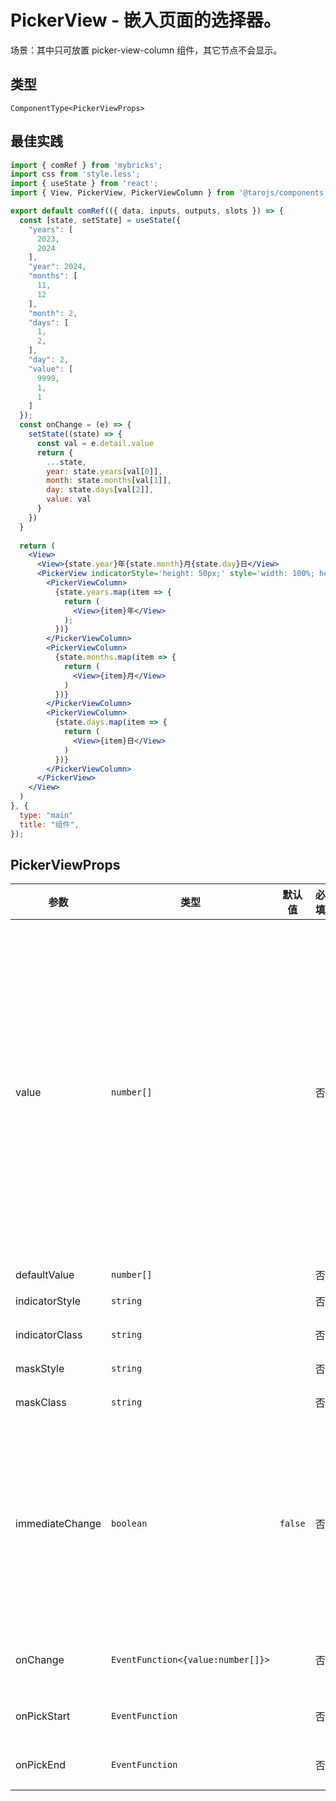 # PickerView - 嵌入页面的选择器。
场景：其中只可放置 picker-view-column 组件，其它节点不会显示。

## 类型
```tsx
ComponentType<PickerViewProps>
```

## 最佳实践
```jsx file="runtime.jsx"
import { comRef } from 'mybricks';
import css from 'style.less';
import { useState } from 'react';
import { View, PickerView, PickerViewColumn } from '@tarojs/components';

export default comRef(({ data, inputs, outputs, slots }) => {
  const [state, setState] = useState({
    "years": [
      2023,
      2024
    ],
    "year": 2024,
    "months": [
      11,
      12
    ],
    "month": 2,
    "days": [
      1,
      2,
    ],
    "day": 2,
    "value": [
      9999,
      1,
      1
    ]
  });
  const onChange = (e) => {
    setState((state) => {
      const val = e.detail.value
      return {
        ...state,
        year: state.years[val[0]],
        month: state.months[val[1]],
        day: state.days[val[2]],
        value: val
      }
    })
  }
  
  return (
    <View>
      <View>{state.year}年{state.month}月{state.day}日</View>
      <PickerView indicatorStyle='height: 50px;' style='width: 100%; height: 300px;' value={state.value} onChange={onChange}>
        <PickerViewColumn>
          {state.years.map(item => {
            return (
              <View>{item}年</View>
            );
          })}
        </PickerViewColumn>
        <PickerViewColumn>
          {state.months.map(item => {
            return (
              <View>{item}月</View>
            )
          })}
        </PickerViewColumn>
        <PickerViewColumn>
          {state.days.map(item => {
            return (
              <View>{item}日</View>
            )
          })}
        </PickerViewColumn>
      </PickerView>
    </View>
  )
}, {
  type: "main"
  title: "组件",
});
```

## PickerViewProps

| 参数 | 类型 | 默认值 | 必填 | 说明 |
| --- | --- | :---: | :---: | --- |
| value | `number[]` |  | 否 | 数组中的数字依次表示 picker-view 内的 picker-view-column 选择的第几项（下标从 0 开始），数字大于 picker-view-column 可选项长度时，选择最后一项。 |
| defaultValue | `number[]` |  | 否 | 始取值 |
| indicatorStyle | `string` |  | 否 | 选中框样式 |
| indicatorClass | `string` |  | 否 | 选中框类名 |
| maskStyle | `string` |  | 否 | 蒙层样式 |
| maskClass | `string` |  | 否 | 蒙层类名 |
| immediateChange | `boolean` | `false` | 否 | 是否在手指松开时立即触发 change 事件。若不开启则会在滚动动画结束后触发 change 事件。 |
| onChange | `EventFunction<{value:number[]}>` |  | 否 | 当滚动选择，value变更触发 |
| onPickStart | `EventFunction` |  | 否 | 滚动选择开始时触发 |
| onPickEnd | `EventFunction` |  | 否 | 滚动选择结束时触发 |
